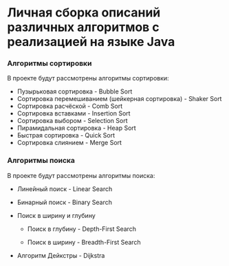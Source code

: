 # Личная сборка описаний различных алгоритмов с реализацией на языке Java



### Алгоритмы сортировки

В проекте будут рассмотрены алгоритмы сортировки:
- Пузырьковая сортировка - Bubble Sort
- Сортировка перемешиванием (шейкерная сортировка) - Shaker Sort
- Сортировка расчёской - Comb Sort
- Сортировка вставками - Insertion Sort
- Сортировка выбором - Selection Sort
- Пирамидальная сортировка - Heap Sort
- Быстрая сортировка - Quick Sort
- Сортировка слиянием - Merge Sort

### Алгоритмы поиска

В проекте будут рассмотрены алгоритмы поиска:
- Линейный поиск - Linear Search

- Бинарный поиск - Binary Search

- Поиск в ширину и глубину

  - Поиск в глубину - Depth-First Search

  - Поиск в ширину - Breadth-First Search

- Алгоритм Дейкстры - Dijkstra